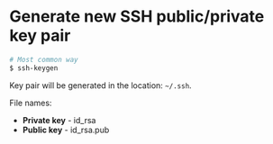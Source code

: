# Generate new SSH public/private key pair

```sh
# Most common way
$ ssh-keygen
```

Key pair will be generated in the location: `~/.ssh`.

File names:

* **Private key** - id_rsa
* **Public key**  - id_rsa.pub
